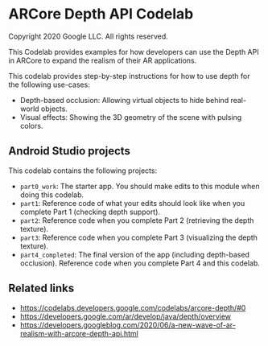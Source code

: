 ARCore Depth API Codelab
========================
Copyright 2020 Google LLC.  All rights reserved.

This Codelab provides examples for how developers can use the Depth API in ARCore to expand the realism of their AR applications.

This codelab provides step-by-step instructions for how to use depth for the following use-cases:
 * Depth-based occlusion: Allowing virtual objects to hide behind real-world objects.
 * Visual effects: Showing the 3D geometry of the scene with pulsing colors.

## Android Studio projects

This codelab contains the following projects:
 * `part0_work`: The starter app.  You should make edits to this module when doing this codelab.
 * `part1`:  Reference code of what your edits should look like when you complete Part 1 (checking depth support).
 * `part2`:  Reference code when you complete Part 2 (retrieving the depth texture).
 * `part3`:  Reference code when you complete Part 3 (visualizing the depth texture).
 * `part4_completed`:  The final version of the app (including depth-based occlusion).  Reference code when you complete Part 4 and this codelab.

## Related links

* https://codelabs.developers.google.com/codelabs/arcore-depth/#0
* https://developers.google.com/ar/develop/java/depth/overview
* https://developers.googleblog.com/2020/06/a-new-wave-of-ar-realism-with-arcore-depth-api.html
